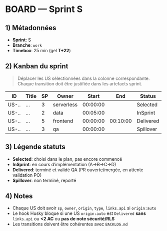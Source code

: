 # BOARD — Sprint S<N>

## 1) Métadonnées

- **Sprint**: S<N>
- **Branche**: `work`
- **Timebox**: 25 min (gel **T+22**)

## 2) Kanban du sprint

> Déplacer les US sélectionnées dans la colonne correspondante. Chaque transition doit être justifiée dans les artefacts sprint.

| ID    | Title | SP  | Owner      | Start    | End      | Status    |
| ----- | ----- | --- | ---------- | -------- | -------- | --------- |
| US-.. | …     | 3   | serverless | 00:00:00 |          | Selected  |
| US-.. | …     | 2   | data       | 00:05:00 |          | InSprint  |
| US-.. | …     | 5   | frontend   | 00:00:00 | 00:10:00 | Delivered |
| US-.. | …     | 3   | qa         | 00:00:00 |          | Spillover |

## 3) Légende statuts

- **Selected**: choisi dans le plan, pas encore commencé
- **InSprint**: en cours d’implémentation (A→B→C→D)
- **Delivered**: terminé et validé QA (PR ouverte/mergée, en attente validation PO)
- **Spillover**: non terminé, reporté

## 4) Notes

- Chaque US doit avoir `sp`, `owner`, `origin`, `type`, `links.api` si `origin:auto`
- Le hook Husky bloque si une US `origin:auto` est `Delivered` **sans** `links.api` ou **<2 AC** ou **pas de note sécurité/RLS**
- Les transitions doivent être cohérentes avec `BACKLOG.md`
